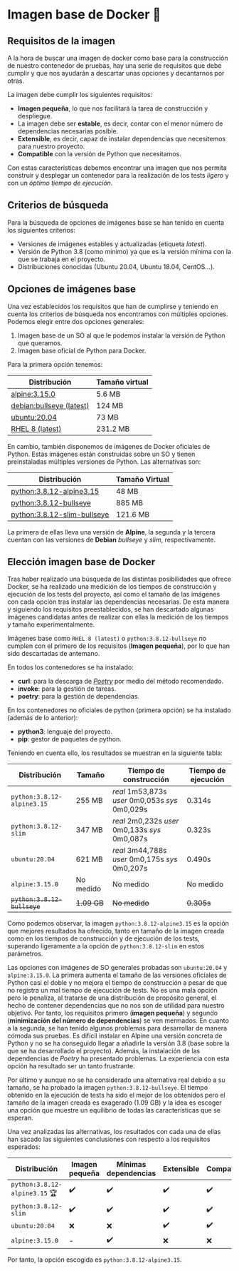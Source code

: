 # Imagen base de Docker :dvd:
## Requisitos de la imagen
A la hora de buscar una imagen de docker como base para la construcción de nuestro contenedor de pruebas, hay una serie de requisitos que debe cumplir y que nos ayudarán a descartar unas opciones y decantarnos por otras.

La imagen debe cumplir los siguientes requisitos:

- **Imagen pequeña**, lo que nos facilitará la tarea de construcción y despliegue.
- La imagen debe ser **estable**, es decir, contar con el menor número de dependencias necesarias posible.
- **Extensible**, es decir, capaz de instalar dependencias que necesitemos para nuestro proyecto.
- **Compatible** con la versión de Python que necesitamos.

Con estas características debemos encontrar una imagen que nos permita construir y desplegar un contenedor para la realización de los tests *ligero* y con un *óptimo tiempo de ejecución*.

## Criterios de búsqueda
Para la búsqueda de opciones de imágenes base se han tenido en cuenta los siguientes criterios:
- Versiones de imágenes estables y actualizadas (etiqueta *latest*).
- Versión de Python 3.8 (como mínimo) ya que es la versión mínima con la que se trabaja en el proyecto.
- Distribuciones conocidas (Ubuntu 20.04, Ubuntu 18.04, CentOS...).

## Opciones de imágenes base
Una vez establecidos los requisitos que han de cumplirse y teniendo en cuenta los criterios de búsqueda nos encontramos con múltiples opciones. Podemos elegir entre dos opciones generales:

1. Imagen base de un SO al que le podemos instalar la versión de Python que queramos.
2. Imagen base oficial de Python para Docker.

Para la primera opción tenemos:

| Distribución          | Tamaño virtual  |
|-----------------------|----------|
|[alpine:3.15.0](https://github.com/docker-library/repo-info/blob/master/repos/alpine/local/latest.md)          | 5.6 MB   |
|[debian:bullseye (latest)](https://github.com/docker-library/repo-info/blob/master/repos/debian/local/latest.md)   | 124 MB   |
|[ubuntu:20.04](https://github.com/docker-library/repo-info/blob/master/repos/ubuntu/local/20.04.md)          | 73 MB    |
|[RHEL 8 (latest)](https://github.com/docker-library/repo-info/blob/master/repos/centos/local/latest.md)                 | 231.2 MB |

En cambio, también disponemos de imágenes de Docker oficiales de Python. Estas imágenes están construidas sobre un SO y tienen preinstaladas múltiples versiones de Python. Las alternativas son:

| Distribución               | Tamaño Virtual  |
|----------------------------|----------|
|[python:3.8.12-alpine3.15](https://github.com/docker-library/repo-info/blob/master/repos/python/local/3.8-alpine.md)    | 48 MB  |
|[python:3.8.12-bullseye](https://github.com/docker-library/repo-info/blob/master/repos/python/local/3.8.12-bullseye.md)      | 885 MB |
|[python:3.8.12-slim-bullseye](https://github.com/docker-library/repo-info/blob/master/repos/python/local/3.8.12-slim.md) | 121.6 MB |

La primera de ellas lleva una versión de **Alpine**, la segunda y la tercera cuentan con las versiones de **Debian** *bullseye* y *slim*, respectivamente.

## Elección imagen base de Docker
Tras haber realizado una búsqueda de las distintas posibilidades que ofrece Docker, se ha realizado una medición de los tiempos de construcción y ejecución de los tests del proyecto, así como el tamaño de las imágenes con cada opción tras instalar las dependencias necesarias. De esta manera y siguiendo los requisitos preestablecidos, se han descartado algunas imágenes candidatas antes de realizar con ellas la medición de los tiempos y tamaño experimentalmente.

Imágenes base como `RHEL 8 (latest)` o `python:3.8.12-bullseye` no cumplen con el primero de los requisitos (**Imagen pequeña**), por lo que han sido descartadas de antemano.

En todos los contenedores se ha instalado:
- **curl**: para la descarga de [*Poetry*](https://python-poetry.org/docs/#installation) por medio del método recomendado.
- **invoke**: para la gestión de tareas.
- **poetry**: para la gestión de dependencias.

En los contenedores no oficiales de python (primera opción) se ha instalado (además de lo anterior):
- **python3**: lenguaje del proyecto.
- **pip**: gestor de paquetes de python.

Teniendo en cuenta ello, los resultados se muestran en la siguiente tabla:

| Distribución                    | Tamaño      | Tiempo de construcción                              | Tiempo de ejecución |
|---------------------------------|-------------|-----------------------------------------------------|------------------|
|`python:3.8.12-alpine3.15`       | 255 MB      | *real* 1m53,873s *user* 0m0,053s *sys* 0m0,029s     | 0.314s
|`python:3.8.12-slim`             | 347 MB      | *real* 2m0,232s *user* 0m0,133s *sys* 0m0,087s      | 0.323s
|`ubuntu:20.04`                   | 621 MB      | *real* 3m44,788s *user* 0m0,175s *sys* 0m0,207s     | 0.490s
|`alpine:3.15.0`                  | No medido   | No medido                                           | No medido
|~~`python:3.8.12-bullseye`~~     | ~~1.09 GB~~ | ~~No medido~~                                       | ~~0.305s~~

Como podemos observar, la imagen `python:3.8.12-alpine3.15` es la opción que mejores resultados ha ofrecido, tanto en tamaño de la imagen creada como en los tiempos de construcción y de ejecución de los tests, superando ligeramente a la opción de `python:3.8.12-slim` en estos parámetros.

Las opciones con imágenes de SO generales probadas son `ubuntu:20.04` y `alpine:3.15.0`. La primera aumenta el tamaño de las versiones oficiales de Python casi el doble y no mejora el tiempo de construcción a pesar de que no registra un mal tiempo de ejecución de tests. No es una mala opción pero le penaliza, al tratarse de una distribución de propósito general, el hecho de contener dependencias que no nos son de utilidad para nuestro objetivo. Por tanto, los requisitos primero (**imagen pequeña**) y segundo (**minimización del número de dependencias**) se ven mermados. En cuanto a la segunda, se han tenido algunos problemas para desarrollar de manera cómoda sus pruebas. Es difícil instalar en Alpine una versión concreta de Python y no se ha conseguido llegar a añadirle la versión 3.8 (base sobre la que se ha desarrollado el proyecto). Además, la instalación de las dependencias de *Poetry* ha presentado problemas. La experiencia con esta opción ha resultado ser un tanto frustrante.

Por último y aunque no se ha considerado una alternativa real debido a su tamaño, se ha probado la imagen `python:3.8.12-bullseye`. El tiempo obtenido en la ejecución de tests ha sido el mejor de los obtenidos pero el tamaño de la imagen creada es exagerado (1.09 GB) y la idea es escoger una opción que muestre un equilibrio de todas las características que se esperan.

Una vez analizadas las alternativas, los resultados con cada una de ellas han sacado las siguientes conclusiones con respecto a los requisitos esperados:

| Distribución                           | Imagen pequeña | Mínimas dependencias | Extensible | Compatible |
|----------------------------------------|----------------|----------------------|------------|------------|
|`python:3.8.12-alpine3.15` :trophy:     |       ✔️        |           ✔️          |      ✔️     |     ✔️      |
|`python:3.8.12-slim`                    |       ✔️        |           ✔️          |      ✔️     |     ✔️      |
|`ubuntu:20.04`                          |      :x:       |          :x:         |      ✔️     |     ✔️      |
|`alpine:3.15.0`                         |       -        |           ✔️          |     :x:    |    :x:     |


Por tanto, la opción escogida es `python:3.8.12-alpine3.15`.